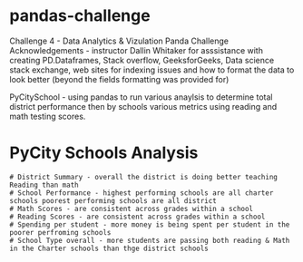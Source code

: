 # pandas-challenge
Challenge 4 - Data Analytics &amp; Vizulation
Panda Challenge Acknowledgements - instructor Dallin Whitaker for asssistance with creating PD.Dataframes, Stack overflow, GeeksforGeeks, Data science stack exchange, web sites for indexing issues and how to format the data to look better (beyond the fields formatting was provided for)

PyCitySchool - using pandas to run various anaylsis to determine total district performance then by schools various metrics using reading and math testing scores.

# PyCity Schools Analysis

    # District Summary - overall the district is doing better teaching Reading than math
    # School Performance - highest performing schools are all charter schools poorest performing schools are all district  
    # Math Scores - are consistent across grades within a school
    # Reading Scores - are consistent across grades within a school
    # Spending per student - more money is being spent per student in the poorer perfroming schools 
    # School Type overall - more students are passing both reading & Math in the Charter schools than thge district schools
  
